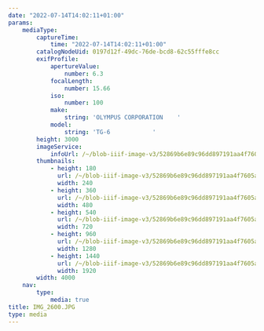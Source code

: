 ```yaml
---
date: "2022-07-14T14:02:11+01:00"
params:
    mediaType:
        captureTime:
            time: "2022-07-14T14:02:11+01:00"
        catalogNodeUid: 0197d12f-49dc-76de-bcd8-62c55fffe8cc
        exifProfile:
            apertureValue:
                number: 6.3
            focalLength:
                number: 15.66
            iso:
                number: 100
            make:
                string: 'OLYMPUS CORPORATION    '
            model:
                string: 'TG-6            '
        height: 3000
        imageService:
            infoUrl: /~/blob-iiif-image-v3/52869b6e89c96dd897191aa4f7605ad58f06abf44579756e703a42c528fd9695/info.json
        thumbnails:
            - height: 180
              url: /~/blob-iiif-image-v3/52869b6e89c96dd897191aa4f7605ad58f06abf44579756e703a42c528fd9695/full/240%2C180/0/default.jpg
              width: 240
            - height: 360
              url: /~/blob-iiif-image-v3/52869b6e89c96dd897191aa4f7605ad58f06abf44579756e703a42c528fd9695/full/480%2C360/0/default.jpg
              width: 480
            - height: 540
              url: /~/blob-iiif-image-v3/52869b6e89c96dd897191aa4f7605ad58f06abf44579756e703a42c528fd9695/full/720%2C540/0/default.jpg
              width: 720
            - height: 960
              url: /~/blob-iiif-image-v3/52869b6e89c96dd897191aa4f7605ad58f06abf44579756e703a42c528fd9695/full/1280%2C960/0/default.jpg
              width: 1280
            - height: 1440
              url: /~/blob-iiif-image-v3/52869b6e89c96dd897191aa4f7605ad58f06abf44579756e703a42c528fd9695/full/1920%2C1440/0/default.jpg
              width: 1920
        width: 4000
    nav:
        type:
            media: true
title: IMG_2600.JPG
type: media
---
```

